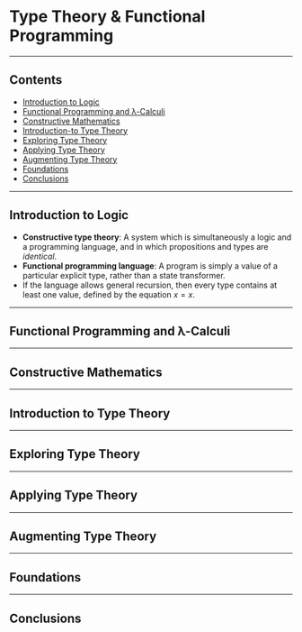 # Type Theory & Functional Programming

---

## Contents

- [Introduction to Logic](#Introduction-to-Logic)
- [Functional Programming and λ-Calculi](#Functional-Programming-and-λ-Calculi)
- [Constructive Mathematics](#Constructive-Mathematics)
- [Introduction-to Type Theory](#Introduction-to-Type-Theory)
- [Exploring Type Theory](#Exploring-Type-Theory)
- [Applying Type Theory](#Applying-Type-Theory)
- [Augmenting Type Theory](#Augmenting-Type-Theory)
- [Foundations](#Foundations)
- [Conclusions](#Conclusions)

---

## Introduction to Logic

- **Constructive type theory**: A system which is simultaneously a logic and a programming language, and in which propositions and types are *identical*.
- **Functional programming language**: A program is simply a value of a particular explicit type, rather than a state transformer.
- If the language allows general recursion, then every type contains at least one value, defined by the equation $`x=x`$.

---

## Functional Programming and λ-Calculi

---

## Constructive Mathematics

---

## Introduction to Type Theory

---

## Exploring Type Theory

---

## Applying Type Theory

---

## Augmenting Type Theory

---

## Foundations

---

## Conclusions
